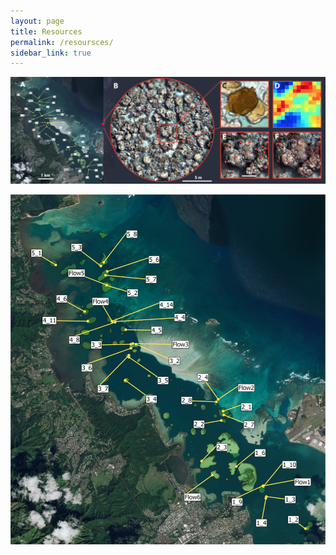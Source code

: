 ```yaml
---
layout: page
title: Resources
permalink: /resoursces/
sidebar_link: true
---
```


![maps](/assets/maps.png)

![sites](/assets/sites.png)

